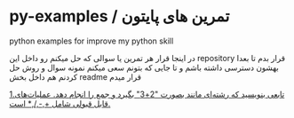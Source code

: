 # py-examples / تمرین های پایتون 
python examples for improve my python skill 

در اینجا قرار هر تمرین یا سوالی که حل میکنم رو داخل این repository قرار بدم تا بعدا بهشون دسترسی داشته باشم و تا جایی که بتونم سعی میکنم نمونه سوال و روش حل کردنم هم داخل بخش readme قرار میدم 


[1.تابعی بنویسید که رشته‌ای مانند بصورت "2+3" بگیرد و جمع را انجام دهد. عملیات‌های قابل قبولی شامل +,-,/,* است.](examples/cal_with_str.py)
